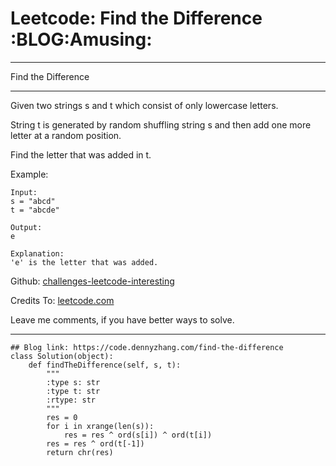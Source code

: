 # Leetcode: Find the Difference     :BLOG:Amusing:


---

Find the Difference  

---

Given two strings s and t which consist of only lowercase letters.  

String t is generated by random shuffling string s and then add one more letter at a random position.  

Find the letter that was added in t.  

Example:  

    Input:
    s = "abcd"
    t = "abcde"
    
    Output:
    e
    
    Explanation:
    'e' is the letter that was added.

Github: [challenges-leetcode-interesting](https://github.com/DennyZhang/challenges-leetcode-interesting/tree/master/find-the-difference)  

Credits To: [leetcode.com](https://leetcode.com/problems/find-the-difference/description/)  

Leave me comments, if you have better ways to solve.  

---

    ## Blog link: https://code.dennyzhang.com/find-the-difference
    class Solution(object):
        def findTheDifference(self, s, t):
            """
            :type s: str
            :type t: str
            :rtype: str
            """
            res = 0
            for i in xrange(len(s)):
                res = res ^ ord(s[i]) ^ ord(t[i])
            res = res ^ ord(t[-1])
            return chr(res)